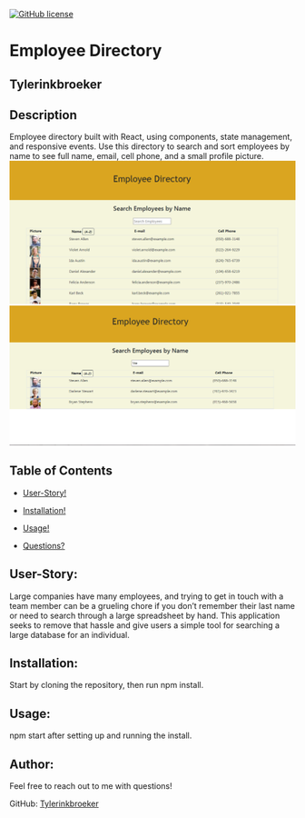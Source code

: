 

  [![GitHub license](https://img.shields.io/badge/license-None-blue.svg)](https://shields.io/)

# Employee Directory
## Tylerinkbroeker
## Description
Employee directory built with React, using components, state management, and responsive events. Use this directory to search and sort employees by name to see full name, email, cell phone, and a small profile picture.
![Directory Screenshot 1](public/Employee_Dir_1.PNG)
![Directory Screenshot 2](public/Employee_Dir_2.PNG)
## Table of Contents
  - [User-Story!](#user-story)

  - [Installation!](#installation)

  - [Usage!](#usage)

  - [Questions?](#author)

## User-Story:
Large companies have many employees, and trying to get in touch with a team member
can be a grueling chore if you don’t remember their last name or need to search through
a large spreadsheet by hand. This application seeks to remove that hassle and give users 
a simple tool for searching a large database for an individual.
## Installation:
Start by cloning the repository, then run npm install.
## Usage:
npm start after setting up and running the install.
## Author:
Feel free to reach out to me with questions!

GitHub: [Tylerinkbroeker](https://github.com/Tylerinkbroeker)

